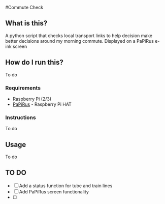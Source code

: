 #Commute Check

## What is this?
A python script that checks local transport links to help decision make better decisions around my morning commute.
Displayed on a PaPiRus e-ink screen

## How do I run this?
To do

### Requirements
* Raspberry Pi (2/3)
* [PaPiRus](https://www.kickstarter.com/projects/pisupply/papirus-the-epaper-screen-hat-for-your-raspberry-p) - Raspberry Pi HAT

### Instructions
To do

## Usage
To do

## TO DO

* [ ] Add a status function for tube and train lines
* [ ] Add PaPiRus screen functionality
* [ ]
